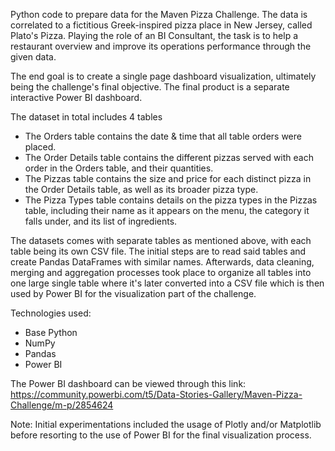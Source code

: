 Python code to prepare data for the Maven Pizza Challenge. The data is correlated to a fictitious 
Greek-inspired pizza place in New Jersey, called Plato's Pizza. Playing the role of an BI Consultant,
the task is to help a restaurant overview and improve its operations performance through the given data.

The end goal is to create a single page dashboard visualization, ultimately being the challenge's 
final objective. The final product is a separate interactive Power BI dashboard.

The dataset in total includes 4 tables

* The Orders table contains the date & time that all table orders were placed. 
* The Order Details table contains the different pizzas served with each order in 
  the Orders table, and their quantities.
* The Pizzas table contains the size and price for each distinct pizza in the Order Details 
  table, as well as its broader pizza type.
* The Pizza Types table contains details on the pizza types in the Pizzas table, including their 
  name as it appears on the menu, 
  the category it falls under, and its list of ingredients.
  
The datasets comes with separate tables as mentioned above, with each table being its own CSV file. 
The initial steps are to read said tables and create Pandas DataFrames with similar names. Afterwards,
data cleaning, merging and aggregation processes took place to organize all tables into one large single
table where it's later converted into a CSV file which is then used by Power BI for the visualization 
part of the challenge.

Technologies used:

* Base Python 
* NumPy
* Pandas
* Power BI

The Power BI dashboard can be viewed through this link:
https://community.powerbi.com/t5/Data-Stories-Gallery/Maven-Pizza-Challenge/m-p/2854624

Note: Initial experimentations included the usage of Plotly and/or Matplotlib before resorting
to the use of Power BI for the final visualization process.

